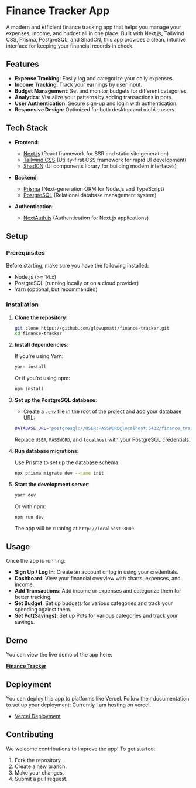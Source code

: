 # Finance Tracker App

A modern and efficient finance tracking app that helps you manage your expenses, income, and budget all in one place. Built with Next.js, Tailwind CSS, Prisma, PostgreSQL, and ShadCN, this app provides a clean, intuitive interface for keeping your financial records in check.

## Features

- **Expense Tracking**: Easily log and categorize your daily expenses.
- **Income Tracking**: Track your earnings by user input.
- **Budget Management**: Set and monitor budgets for different categories.
- **Analytics**: Visualize your patterns by adding transactions in pots.
- **User Authentication**: Secure sign-up and login with authentication.
- **Responsive Design**: Optimized for both desktop and mobile users.

## Tech Stack

- **Frontend**: 
  - [Next.js](https://nextjs.org/) (React framework for SSR and static site generation)
  - [Tailwind CSS](https://tailwindcss.com/) (Utility-first CSS framework for rapid UI development)
  - [ShadCN](https://github.com/shadcn-ui/shadcn) (UI components library for building modern interfaces)

- **Backend**:
  - [Prisma](https://www.prisma.io/) (Next-generation ORM for Node.js and TypeScript)
  - [PostgreSQL](https://www.postgresql.org/) (Relational database management system)

- **Authentication**: 
  - [NextAuth.js](https://next-auth.js.org/) (Authentication for Next.js applications)

## Setup

### Prerequisites

Before starting, make sure you have the following installed:

- Node.js (>= 14.x)
- PostgreSQL (running locally or on a cloud provider)
- Yarn (optional, but recommended)

### Installation

1. **Clone the repository**:

    ```bash
    git clone https://github.com/glowupmatt/finance-tracker.git
    cd finance-tracker
    ```

2. **Install dependencies**:

    If you're using Yarn:

    ```bash
    yarn install
    ```

    Or if you're using npm:

    ```bash
    npm install
    ```

3. **Set up the PostgreSQL database**:

    - Create a `.env` file in the root of the project and add your database URL:

    ```bash
    DATABASE_URL="postgresql://USER:PASSWORD@localhost:5432/finance_tracker?schema=public"
    ```

    Replace `USER`, `PASSWORD`, and `localhost` with your PostgreSQL credentials.

4. **Run database migrations**:

    Use Prisma to set up the database schema:

    ```bash
    npx prisma migrate dev --name init
    ```

5. **Start the development server**:

    ```bash
    yarn dev
    ```

    Or with npm:

    ```bash
    npm run dev
    ```

    The app will be running at `http://localhost:3000`.

## Usage

Once the app is running:

- **Sign Up / Log In**: Create an account or log in using your credentials.
- **Dashboard**: View your financial overview with charts, expenses, and income.
- **Add Transactions**: Add income or expenses and categorize them for better tracking.
- **Set Budget**: Set up budgets for various categories and track your spending against them.
- **Set Pot(Savings)**: Set up Pots for various categories and track your savings.

## Demo

You can view the live demo of the app here:

[**Finance Tracker**](https://finance-tracker-matt.vercel.app/)

## Deployment

You can deploy this app to platforms like Vercel. Follow their documentation to set up your deployment:
Currently I am hosting on vercel.

- [Vercel Deployment](https://vercel.com/docs)

## Contributing

We welcome contributions to improve the app! To get started:

1. Fork the repository.
2. Create a new branch.
3. Make your changes.
4. Submit a pull request.
